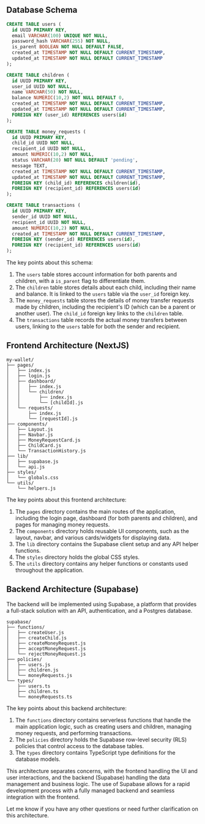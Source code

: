 ## Database Schema

```sql
CREATE TABLE users (
  id UUID PRIMARY KEY,
  email VARCHAR(100) UNIQUE NOT NULL,
  password_hash VARCHAR(255) NOT NULL,
  is_parent BOOLEAN NOT NULL DEFAULT FALSE,
  created_at TIMESTAMP NOT NULL DEFAULT CURRENT_TIMESTAMP,
  updated_at TIMESTAMP NOT NULL DEFAULT CURRENT_TIMESTAMP
);

CREATE TABLE children (
  id UUID PRIMARY KEY,
  user_id UUID NOT NULL,
  name VARCHAR(50) NOT NULL,
  balance NUMERIC(10,2) NOT NULL DEFAULT 0,
  created_at TIMESTAMP NOT NULL DEFAULT CURRENT_TIMESTAMP,
  updated_at TIMESTAMP NOT NULL DEFAULT CURRENT_TIMESTAMP,
  FOREIGN KEY (user_id) REFERENCES users(id)
);

CREATE TABLE money_requests (
  id UUID PRIMARY KEY,
  child_id UUID NOT NULL,
  recipient_id UUID NOT NULL,
  amount NUMERIC(10,2) NOT NULL,
  status VARCHAR(20) NOT NULL DEFAULT 'pending',
  message TEXT,
  created_at TIMESTAMP NOT NULL DEFAULT CURRENT_TIMESTAMP,
  updated_at TIMESTAMP NOT NULL DEFAULT CURRENT_TIMESTAMP,
  FOREIGN KEY (child_id) REFERENCES children(id),
  FOREIGN KEY (recipient_id) REFERENCES users(id)
);

CREATE TABLE transactions (
  id UUID PRIMARY KEY,
  sender_id UUID NOT NULL,
  recipient_id UUID NOT NULL,
  amount NUMERIC(10,2) NOT NULL,
  created_at TIMESTAMP NOT NULL DEFAULT CURRENT_TIMESTAMP,
  FOREIGN KEY (sender_id) REFERENCES users(id),
  FOREIGN KEY (recipient_id) REFERENCES users(id)
);
```

The key points about this schema:

1. The `users` table stores account information for both parents and children, with a `is_parent` flag to differentiate them.
2. The `children` table stores details about each child, including their name and balance. It is linked to the `users` table via the `user_id` foreign key.
3. The `money_requests` table stores the details of money transfer requests made by children, including the recipient's ID (which can be a parent or another user). The `child_id` foreign key links to the `children` table.
4. The `transactions` table records the actual money transfers between users, linking to the `users` table for both the sender and recipient.

## Frontend Architecture (NextJS)

```
my-wallet/
├── pages/
│   ├── index.js
│   ├── login.js
│   ├── dashboard/
│   │   ├── index.js
│   │   └── children/
│   │       ├── index.js
│   │       └── [childId].js
│   └── requests/
│       ├── index.js
│       └── [requestId].js
├── components/
│   ├── Layout.js
│   ├── Navbar.js
│   ├── MoneyRequestCard.js
│   ├── ChildCard.js
│   └── TransactionHistory.js
├── lib/
│   ├── supabase.js
│   └── api.js
├── styles/
│   └── globals.css
└── utils/
    └── helpers.js
```

The key points about this frontend architecture:

1. The `pages` directory contains the main routes of the application, including the login page, dashboard (for both parents and children), and pages for managing money requests.
2. The `components` directory holds reusable UI components, such as the layout, navbar, and various cards/widgets for displaying data.
3. The `lib` directory contains the Supabase client setup and any API helper functions.
4. The `styles` directory holds the global CSS styles.
5. The `utils` directory contains any helper functions or constants used throughout the application.

## Backend Architecture (Supabase)

The backend will be implemented using Supabase, a platform that provides a full-stack solution with an API, authentication, and a Postgres database.

```
supabase/
├── functions/
│   ├── createUser.js
│   ├── createChild.js
│   ├── createMoneyRequest.js
│   ├── acceptMoneyRequest.js
│   └── rejectMoneyRequest.js
├── policies/
│   ├── users.js
│   ├── children.js
│   └── moneyRequests.js
└── types/
    ├── users.ts
    ├── children.ts
    └── moneyRequests.ts
```

The key points about this backend architecture:

1. The `functions` directory contains serverless functions that handle the main application logic, such as creating users and children, managing money requests, and performing transactions.
2. The `policies` directory holds the Supabase row-level security (RLS) policies that control access to the database tables.
3. The `types` directory contains TypeScript type definitions for the database models.

This architecture separates concerns, with the frontend handling the UI and user interactions, and the backend (Supabase) handling the data management and business logic. The use of Supabase allows for a rapid development process with a fully managed backend and seamless integration with the frontend.

Let me know if you have any other questions or need further clarification on this architecture.
